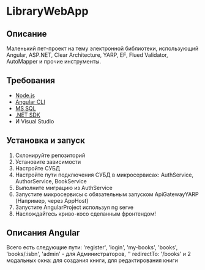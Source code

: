 # LibraryWebApp

## Описание

Маленький пет-проект на тему электронной библиотеки, использующий Angular, ASP.NET, Clear Architecture, YARP, EF, Flued Validator, AutoMapper и прочие инструменты.

## Требования

- [Node.js](https://nodejs.org/)
- [Angular CLI](https://angular.io/cli)
- [MS SQL](https://www.microsoft.com/en-us/sql-server)
- [.NET SDK](https://dotnet.microsoft.com/en-us/)
- И Visual Studio 

## Установка и запуск

1. Склонируйте репозиторий
2. Установите зависимости
3. Настройте СУБД
4. Настройте пути подключения СУБД в микросервисах: AuthService, AuthorService, BookService
5. Выполните миграцию из AuthService
6. Запустите микросервисы с обязательным запуском ApiGatewayYARP (Например, через AppHost)
7. Запустите AngularProject используя ng serve
8. Наслождайтесь криво-косо сделанным фронтендом!
   
## Описания Angular

Всего есть следующие пути:
'register',
'login',
'my-books',
'books',
'books/:isbn',
'admin' - для Администраторов,
'' redirectTo: '/books'
и 2 модальных окна:
для создания книги,
для редактирования книги
